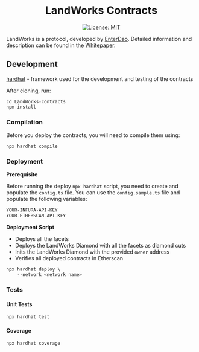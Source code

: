 <div align="center">

# LandWorks Contracts

[![License: MIT](https://img.shields.io/badge/License-MIT-yellow.svg)](https://opensource.org/licenses/MIT)

</div>

LandWorks is a protocol, developed by [EnterDao](https://enterdao.xy`). Detailed information and description can be found in the [Whitepaper](./Whitepaper.md).

## Development

[hardhat](https://hardhat.org/) - framework used for the development and testing of the contracts

After cloning, run:
```
cd LandWorks-contracts
npm install
```

### Compilation
Before you deploy the contracts, you will need to compile them using:

```
npx hardhat compile
```

### Deployment

**Prerequisite**

Before running the deploy `npx hardhat` script, you need to create and populate the `config.ts` file. You can use the `config.sample.ts` file and populate the following variables: 

```markdown
YOUR-INFURA-API-KEY
YOUR-ETHERSCAN-API-KEY
```

**Deployment Script**
* Deploys all the facets
* Deploys the LandWorks Diamond with all the facets as diamond cuts
* Inits the LandWorks Diamond with the provided `owner` address
* Verifies all deployed contracts in Etherscan

```shell
npx hardhat deploy \
    --network <network name> 
```

### Tests

#### Unit Tests
```bash
npx hardhat test
```

#### Coverage
```bash
npx hardhat coverage
```